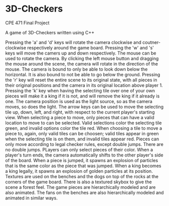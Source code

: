 # 3D-Checkers

CPE 471 Final Project

A game of 3D-Checkers written using C++

Pressing the 'a' and 'd' keys will rotate the camera clockwise and 
coutner-clockwise respectively around the game board. Pressing the 'w' and 's' 
keys will move the camers up and down respectively. The mouse can be used to 
rotate the camera. By clicking the left mouse button and dragging the mouse 
around the scene, the camera will rotate in the direction of the mouse. The 
camera is bound to only be able to look down below the horizontal. It is also 
bound to not be able to go below the ground. Pressing the 'r' key will reset 
the entire scene to its original state, with all pieces in their original 
positions and the camera in its original location above player 1. Pressing the 
'k' key when having the selecting tile over one of your own pieces will make it 
a king if it is not, and will remove the king if it already is one. The camera 
position is used as the light source, so as the camera moves, so does the 
light. The arrow keys can be used to move the selecting tile up, down, left, 
and right, with respect to the current player's starting view. When selecting 
a piece to move, only pieces that can have a valid location to move to can be 
selected. Valid selections color the selecting tile green, and invalid options 
color the tile red. When choosing a tile to move a piece to, again, only valid 
tiles can be choosen; valid tiles appear in green when the selecting tile is 
on them, and invalid tiles appear red. Pieces can only move according to legal 
checker rules, except double jumps. There are no double jumps. PLayers can 
only select pieces of their color. When a player's turn ends, the camera 
automatically shifts to the other player's side of the board. When a piece is 
jumped, it spawns an explosion of particles that is the same color as the 
piece that was jumped. When a king becomes a king legally, it spawns an 
explosion of golden particles at its position. Textures are used on the 
benches and the dogs on top of the rocks at the corners of the game board. 
There is also a textured skybox to give the scene a forest feel. The game 
pieces are hierarchically modeled and are also animated. The fans on the 
benches are also hierarchically modeled and animated in similar ways.